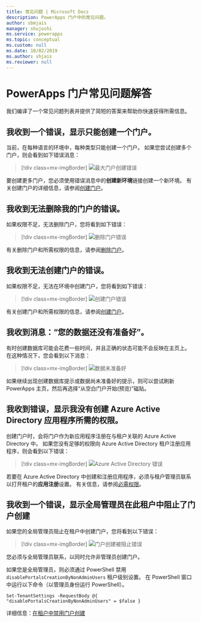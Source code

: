 ```yaml
---
title: 常见问题 | Microsoft Docs
description: PowerApps 门户中的常见问题。
author: sbmjais
manager: shujoshi
ms.service: powerapps
ms.topic: conceptual
ms.custom: null
ms.date: 10/02/2019
ms.author: shjais
ms.reviewer: null
---
```


# <a name="powerapps-portals-faq"></a>PowerApps 门户常见问题解答

我们编译了一个常见问题列表并提供了简短的答案来帮助你快速获得所需信息。

## <a name="im-getting-an-error-that-only-one-portal-can-be-created"></a>我收到一个错误，显示只能创建一个门户。

当前，在每种语言的环境中，每种类型只能创建一个门户。 如果您尝试创建多个门户，则会看到如下错误消息：

> [!div class=mx-imgBorder]
> ![最大门户创建错误](media/portal-max-error.png "最大门户创建错误")

要创建更多门户，您必须使用错误消息中的**创建新环境**链接创建一个新环境。 有关创建门户的详细信息，请参阅[创建门户](create-portal.md)。

## <a name="im-getting-an-error-that-i-cant-delete-my-portal"></a>我收到无法删除我的门户的错误。

如果权限不足，无法删除门户，您将看到如下错误：

> [!div class=mx-imgBorder]
> ![删除门户错误](media/portal-delete-error.png "删除门户错误")

有关删除门户和所需权限的信息，请参阅[删除门户](manage-existing-portals.md#delete)。

## <a name="im-getting-an-error-that-i-cant-create-a-portal"></a>我收到无法创建门户的错误。

如果权限不足，无法在环境中创建门户，您将看到如下错误：

> [!div class=mx-imgBorder]
> ![创建门户错误](media/portal-create-error.png "创建门户错误")

有关创建门户和所需权限的信息，请参阅[创建门户](create-portal.md)。

## <a name="im-getting-the-message-your-data-isnt-quite-ready"></a>我收到消息：“您的数据还没有准备好”。

有时创建数据库可能会花费一些时间，并且正确的状态可能不会反映在主页上。 在这种情况下，您会看到以下消息：

> [!div class=mx-imgBorder]
> ![数据未准备好](media/data-not-ready.png "数据未准备好")

如果继续出现创建数据库提示或数据尚未准备好的提示，则可以尝试刷新 PowerApps 主页，然后再选择“从空白门户开始(预览)”磁贴。

## <a name="im-getting-an-error-that-i-dont-have-required-permissions-to-create-azure-active-directory-applications"></a>我收到错误，显示我没有创建 Azure Active Directory 应用程序所需的权限。

创建门户时，会将门户作为新应用程序注册在与租户关联的 Azure Active Directory 中。 如果您没有足够的权限向 Azure Active Directory 租户注册应用程序，则会看到以下错误：

> [!div class=mx-imgBorder]
> ![Azure Active Directory 错误](media/azure-ad-error.png "Azure Active Directory 错误")

若要在 Azure Active Directory 中创建和注册应用程序，必须与租户管理员联系以打开租户的**应用注册**设置。 有关信息，请参阅[必需权限](https://docs.microsoft.com/en-us/azure/active-directory/develop/howto-create-service-principal-portal#required-permissions)。

## <a name="im-getting-an-error-that-portal-creation-is-blocked-in-this-tenant-by-global-administrator"></a>我收到一个错误，显示全局管理员在此租户中阻止了门户创建

如果您的全局管理员阻止在租户中创建门户，您将看到以下错误：

> [!div class=mx-imgBorder]
> ![门户创建被阻止错误](media/portal-create-blocked-error.png "门户创建被阻止错误")

您必须与全局管理员联系，以同时允许非管理员创建门户。

如果您是全局管理员，则必须通过 PowerShell 禁用 `disablePortalsCreationByNonAdminUsers` 租户级别设置。 在 PowerShell 窗口中运行以下命令（以管理员身份运行 PowerShell）。

```
Set-TenantSettings -RequestBody @{ "disablePortalsCreationByNonAdminUsers" = $false }
```

详细信息：[在租户中禁用门户创建](create-portal.md#disable-portal-creation-in-a-tenant)

